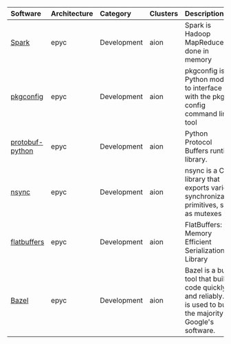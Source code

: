 | Software                                                               | Architecture   | Category           | Clusters    | Description                                                                                                         |
|:-----------------------------------------------------------------------|:---------------|:-------------------|:------------|:--------------------------------------------------------------------------------------------------------------------|
| <p><a href=https://spark.apache.org>Spark</a></p>                      | <p>epyc</p>    | <p>Development</p> | <p>aion</p> | Spark is Hadoop MapReduce done in memory                                                                            |
| <p><a href=https://github.com/matze/pkgconfig>pkgconfig</a></p>        | <p>epyc</p>    | <p>Development</p> | <p>aion</p> | pkgconfig is a Python module to interface with the pkg-config command line tool                                     |
| <p><a href=https://github.com/google/protobuf/>protobuf-python</a></p> | <p>epyc</p>    | <p>Development</p> | <p>aion</p> | Python Protocol Buffers runtime library.                                                                            |
| <p><a href=https://github.com/google/nsync>nsync</a></p>               | <p>epyc</p>    | <p>Development</p> | <p>aion</p> | nsync is a C library that exports various synchronization primitives, such as mutexes                               |
| <p><a href=https://github.com/google/flatbuffers/>flatbuffers</a></p>  | <p>epyc</p>    | <p>Development</p> | <p>aion</p> | FlatBuffers: Memory Efficient Serialization Library                                                                 |
| <p><a href=https://bazel.io/>Bazel</a></p>                             | <p>epyc</p>    | <p>Development</p> | <p>aion</p> | Bazel is a build tool that builds code quickly and reliably. It is used to build the majority of Google's software. |